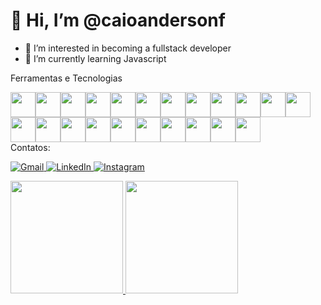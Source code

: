 # 👋 Hi, I’m @caioandersonf
- 👀 I’m interested in becoming a fullstack developer
- 🌱 I’m currently learning Javascript

Ferramentas e Tecnologias

<div style="display: flex; flex-wrap: wrap;">
  <img src="https://cdn.jsdelivr.net/gh/devicons/devicon@latest/icons/css3/css3-original-wordmark.svg" width="40" height="40"/>     
  <img src="https://cdn.jsdelivr.net/gh/devicons/devicon@latest/icons/html5/html5-original-wordmark.svg" width="40" height="40"/>
  <img src="https://cdn.jsdelivr.net/gh/devicons/devicon@latest/icons/javascript/javascript-original.svg" width="40" height="40"/>
  <img src="https://cdn.jsdelivr.net/gh/devicons/devicon@latest/icons/typescript/typescript-original.svg" width="40" height="40"/>
  <img src="https://cdn.jsdelivr.net/gh/devicons/devicon@latest/icons/c/c-original.svg" width="40" height="40"/>
  <img src="https://cdn.jsdelivr.net/gh/devicons/devicon@latest/icons/cplusplus/cplusplus-original.svg" width="40" height="40"/>
  <img src="https://cdn.jsdelivr.net/gh/devicons/devicon@latest/icons/php/php-original.svg" width="40" height="40"/>
  <img src="https://cdn.jsdelivr.net/gh/devicons/devicon@latest/icons/amazonwebservices/amazonwebservices-original-wordmark.svg" width="40" height="40"/>
  <img src="https://cdn.jsdelivr.net/gh/devicons/devicon@latest/icons/ubuntu/ubuntu-original-wordmark.svg" width="40" height="40"/>
  <img src="https://cdn.jsdelivr.net/gh/devicons/devicon@latest/icons/filezilla/filezilla-original.svg" width="40" height="40"/>
  <img src="https://cdn.jsdelivr.net/gh/devicons/devicon@latest/icons/putty/putty-original.svg" width="40" height="40"/>
  <img src="https://cdn.jsdelivr.net/gh/devicons/devicon@latest/icons/bash/bash-original.svg" width="40" height="40"/>
  <img src="https://cdn.jsdelivr.net/gh/devicons/devicon@latest/icons/bootstrap/bootstrap-original-wordmark.svg" width="40" height="40"/>
  <img src="https://cdn.jsdelivr.net/gh/devicons/devicon@latest/icons/react/react-original-wordmark.svg" width="40" height="40"/>
  <img src="https://cdn.jsdelivr.net/gh/devicons/devicon@latest/icons/nodejs/nodejs-original-wordmark.svg" width="40" height="40"/>
  <img src="https://cdn.jsdelivr.net/gh/devicons/devicon@latest/icons/mariadb/mariadb-original-wordmark.svg" width="40" height="40"/>
  <img src="https://cdn.jsdelivr.net/gh/devicons/devicon@latest/icons/microsoftsqlserver/microsoftsqlserver-original-wordmark.svg" width="40" height="40"/>
  <img src="https://cdn.jsdelivr.net/gh/devicons/devicon@latest/icons/sqlite/sqlite-plain-wordmark.svg" width="40" height="40"/>
  <img src="https://cdn.jsdelivr.net/gh/devicons/devicon@latest/icons/mongodb/mongodb-original-wordmark.svg" width="40" height="40"/>
  <img src="https://cdn.jsdelivr.net/gh/devicons/devicon@latest/icons/mysql/mysql-plain-wordmark.svg" width="40" height="40"/>
  <img src="https://cdn.jsdelivr.net/gh/devicons/devicon@latest/icons/postgresql/postgresql-original-wordmark.svg" width="40" height="40"/>
  <img src="https://cdn.jsdelivr.net/gh/devicons/devicon@latest/icons/git/git-original.svg" width="40" height="40"/>
</div>
Contatos:
<p align="left">
  <a href="mailto:caioandersonf@gmail.com" title="Gmail" target="_blank">
    <img src="https://img.shields.io/badge/-Gmail-FF0000?style=flat-square&labelColor=FF0000&logo=gmail&logoColor=white&link=mailto:caioandersonf@gmail.com" alt="Gmail"/>
  </a>
  <a href="https://www.linkedin.com/in/caio-anderson-bezerra-fernandes-636682255/" title="LinkedIn" target="_blank">
    <img src="https://img.shields.io/badge/-Linkedin-0e76a8?style=flat-square&logo=Linkedin&logoColor=white&link=https:www.linkedin.com/in/caio-anderson-bezerra-fernandes-636682255/" alt="LinkedIn"/>
  </a>
  <a href="https://www.instagram.com/caioandersonbf/" title="Instagram" target="_blank">
    <img src="https://img.shields.io/badge/-Instagram-DF0174?style=flat-square&labelColor=DF0174&logo=instagram&logoColor=white&link=https://www.instagram.com/caioandersonbf/" alt="Instagram"/>
  </a>
</p>
<div>
<a href="https://github.com/seu-usuário-aqui">
<img loading="lazy" height="180em" src="https://github-readme-stats.vercel.app/api/top-langs/?username=seu-usuário-aqui&layout=compact&langs_count=7&theme=dracula"/>
<img loading="lazy" height="180em" src="https://github-readme-stats.vercel.app/api?username=seu-usuário-aqui&show_icons=true&theme=dracula&include_all_commits=true&count_private=true"/>
</div>
